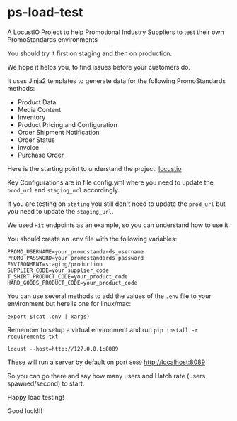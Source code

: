 # ps-load-test

A LocustIO Project to help Promotional Industry Suppliers to test their own PromoStandards environments

You should try it first on staging and then on production.

We hope it helps you, to find issues before your customers do.

It uses Jinja2 templates to generate data for the following PromoStandards methods:
- Product Data
- Media Content
- Inventory
- Product Pricing and Configuration
- Order Shipment Notification
- Order Status
- Invoice
- Purchase Order

Here is the starting point to understand the project: [locustio](https://locust.io/)

Key Configurations are in file config.yml where you need to update the `prod_url` and `staging_url` accordingly.

If you are testing on `stating` you still don't need to update the `prod_url` but you need to update the `staging_url`.

We used `Hit` endpoints as an example, so you can understand how to use it.

You should create an .env file with the following variables:

```shell
PROMO_USERNAME=your_promostandards_username
PROMO_PASSWORD=your_promostandards_password
ENVIRONMENT=staging/production
SUPPLIER_CODE=your_supplier_code
T_SHIRT_PRODUCT_CODE=your_product_code
HARD_GOODS_PRODUCT_CODE=your_product_code
```

You can use several methods to add the values of the `.env` file to your environment but here is one for linux/mac:

```shell
export $(cat .env | xargs)
```

Remember to setup a virtual environment and run `pip install -r requirements.txt`

```shell
locust --host=http://127.0.0.1:8089
```
These will run a server by default on port `8089` [http://localhost:8089](http://localhost:8089)

So you can go there and say how many users and Hatch rate (users spawned/second)
to start.


Happy load testing!

Good luck!!!
